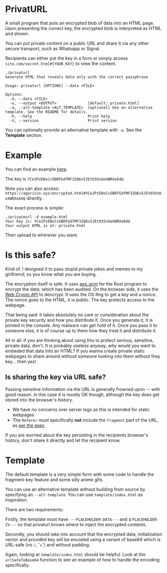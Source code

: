 # PrivatURL

A small program that puts an encrypted blob of data into an HTML page.
Upon presenting the correct key, the encrypted blob is interpreted as HTML and shown.

You can put private content on a public URL and share it via any other secure 
transport, such as Whatsapp or Signal.

Recipients can either put the key in a form or simply access `site.com/secret.html#{YOUR_KEY}` to view the content.

```
./privaturl 
Generate HTML that reveals data only with the correct passphrase

Usage: privaturl [OPTIONS] --data <FILE>

Options:
  -d, --data <FILE>
  -o, --output <OUTPUT>              [default: private.html]
  -a, --alt-template <ALT_TEMPLATE>  [optional] Use an alternative template. See the README for details.
  -h, --help                         Print help
  -V, --version                      Print version
```

You can optionally provide an alternative template with `-a`. See the **Template** section.

# Example

You can find an example [here](https://agaricus.xyz/encrypted.html).

The key is `YCe2PzENsCx5BRFGdfMF32Q6v5JEtO3SnUeXWRXo64Q`.

Note you can also access: `https://agaricus.xyz/encrypted.html#YCe2PzENsCx5BRFGdfMF32Q6v5JEtO3SnUeXWRXo64Q` directly.

The exact process is simple:

```
./privateurl -d example.html
Your key is: YCe2PzENsCx5BRFGdfMF32Q6v5JEtO3SnUeXWRXo64Q
Your output HTML is at: private.html
```

Then upload to wherever you want.

# Is this safe? 

Kind of. I designed it to pass stupid private jokes and memes 
to my girlfriend; so you know what you are buying. 

The encryption itself is safe. It uses [aes_gcm](https://docs.rs/aes-gcm/latest/aes_gcm/)
for the Rust program to encrypt the data; which has been audited. On the browser side, 
it uses the [Web Crypto API](https://developer.mozilla.org/en-US/docs/Web/API/SubtleCrypto) 
to dencrypt. It uses the OS Rng to get a key and a nonce. The nonce goes to the HTML, it is public. 
The key protects access to the webpage.

That being said: it takes absolutely no care or consideration about the private key 
security and how you distribute it. Once you generate it, it is printed 
in the console. Any malware can get hold of it. Once you pass it to someone else, 
it is of course up to them how they treat it and distribute it. 

All in all: if you are thinking about using this to protect serious, sensitive,  private data, don't. 
It is probably useless anyway, why would you want to embeded that data into an HTML? 
If you wanna create private static webpages to share around without someone looking into them 
without they key... then yes! 

## Is sharing the key via URL safe?

Passing sensitive information via the URL is generally frowned upon -- with good reason. 
In this case it is mostly OK though, although the key does get stored into the browser's history.

- We have no concerns over server logs as this is intended for static webpages
- The `Referer` must specifically **not** include the `fragment` part of the URL, as [per the spec](https://www.rfc-editor.org/rfc/rfc7231#section-5.5.2).

If you are worried about the key persisting in the recipients browser's history, don't share it directly 
and let the recipient know. 

# Template

The default template is a very simple form with some code to handle the fragment-key feature 
and some silly anime gifs. 

You can use an alternative template without building from source by specifying an 
`--alt-template`. You can use `template/index.html` as inspiration. 

There are two requirements:

Firstly, the template must have `---PLACEHOLDER-DATA---` and a `PLACEHOLDER-IV---` 
so that privaturl knows where to inject the encrypted contents. 

Secondly, you should take into account that the encrypted data, initialization vector 
and provided key will be encoded using a variant of base64 which is URL-safe (no `/`, '+')
and without padding. 


Again, looking at `template/index.html` should be helpful. Look at the `urlSafeToBase64` function 
to see an example of how to handle the encoding specifically.

